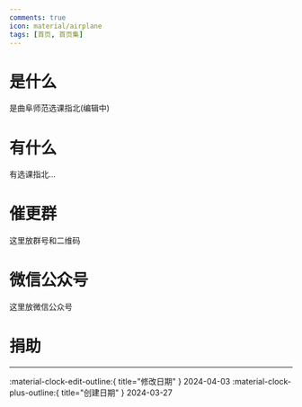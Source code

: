 ```yaml
---
comments: true
icon: material/airplane
tags: [首页, 首页集]
---
```


# 是什么

是曲阜师范选课指北(编辑中)

# 有什么

有选课指北...

# 催更群

这里放群号和二维码

# 微信公众号

这里放微信公众号

# 捐助


---

:material-clock-edit-outline:{ title="修改日期" } 2024-04-03
:material-clock-plus-outline:{ title="创建日期" } 2024-03-27
